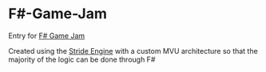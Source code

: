 # F#-Game-Jam
Entry for [F# Game Jam](https://itch.io/jam/fsharp-jam-oct21)

Created using the [Stride Engine](https://www.stride3d.net) with a custom MVU architecture so that the majority of the logic can be done through F#
